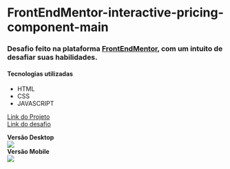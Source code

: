 # FrontEndMentor-interactive-pricing-component-main

<h3>Desafio feito na plataforma <a href="https://www.frontendmentor.io/">FrontEndMentor</a>, com um intuito de desafiar suas habilidades.</h3>
<h4>Tecnologias utilizadas</h4>
<ul>
  <li>HTML</li>
  <li>CSS</li>
  <li>JAVASCRIPT</li>
</ul>

<a href="https://inspiring-wiles-c1bfa5.netlify.app/">Link do Projeto</a> </br>
<a href="https://www.frontendmentor.io/challenges/interactive-pricing-component-t0m8PIyY8">Link do desafio</a>

<div>
<strong>Versão Desktop</strong>
  </br>
<img src="https://i.postimg.cc/YCpG049N/Sem-t-tulo.png">
</div>
<div>
<strong>Versão Mobile</strong>
  </br>
<img src="https://i.postimg.cc/rFGRqG8F/111.png">
</div>
